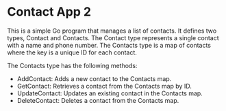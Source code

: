 # Contact App 2

This is a simple Go program that manages a list of contacts. It defines two types, Contact and Contacts. The Contact type represents a single contact with a name and phone number. The Contacts type is a map of contacts where the key is a unique ID for each contact.

The Contacts type has the following methods:

- AddContact: Adds a new contact to the Contacts map.
- GetContact: Retrieves a contact from the Contacts map by ID.
- UpdateContact: Updates an existing contact in the Contacts map.
- DeleteContact: Deletes a contact from the Contacts map.
